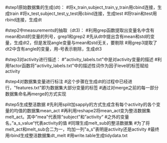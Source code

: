 #step1原始数据集的生成(dt)：
#将x_train,subject_train,y_train用cbind连接，生成train
#将x_test,subject_test,y_test用cbind连接，生成test
#将train和test用rbind连接，生成dt

#step2中measurements的抽取（dt3)：
#利用grep函数提取出变量名中含有mean和std的变量的列号，grep1和grep2
#先从dt中提出含有mean和std的变量，生成dt2，但是发现angle变量与mean和std无关，要剔除
#用grep3提取了dt2中含有angle的变量，用-号表示剔除，生成dt3

#step3对activity进行描述：
#"activity_labels.txt"中是对activity变量的描述
#利用factor函数将"activity_labels.txt"中的描述性词作为因子level的标签赋给activity

#step4对数据集变量进行标注
#这个步骤在生成dt的过程中已经进行，"features.txt"即为数据集大部分变量的标签
#通过对merge之前的每一部分数据集命名再merge的方式实现

#step5生成整洁数据
#先利用split加sapply的方式生成含有每个activity的各个变量的均值的数据集mean_act
#再利用reshape2将mean_act变为整洁数据集melt_act。其中”mea"代表除“subject"和”activity“
#之外的变量名，”a_s_value“代表activity的值
#同理生成melt_sub的整洁数据集
#为了将melt_act和melt_sub合二为一，均加一列"a_s"表明是activity还是activity
#最终用rbind生成整洁数据集dt_melt
#用write.table生成tidydata.txt
